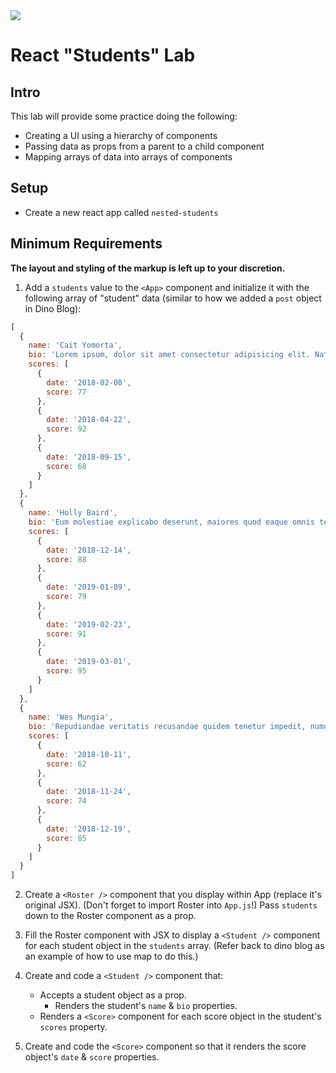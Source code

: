 <img src="https://i.imgur.com/KBwhRtk.png">

# React "Students" Lab

## Intro

This lab will provide some practice doing the following:

- Creating a UI using a hierarchy of components
- Passing data as props from a parent to a child component
- Mapping arrays of data into arrays of components

## Setup

- Create a new react app called `nested-students`

## Minimum Requirements

**The layout and styling of the markup is left up to your discretion.**

1. Add a `students` value to the `<App>` component and initialize it with the following array of "student" data (similar to how we added a `post` object in Dino Blog):

```js
[
  {
    name: 'Cait Yomorta',
    bio: 'Lorem ipsum, dolor sit amet consectetur adipisicing elit. Natus placeat nostrum explicabo? Voluptatibus expedita saepe officia optio, commodi totam ratione laudantium ipsum porro molestias, quasi nulla minus vitae laboriosam corrupti Delectus inventore explicabo est odit incidunt rem a recusandae eum pariatur. Aperiam doloremque blanditiis harum voluptate animi fugit beatae asperiores quo, dignissimos sed illum veniam eum accusantium nulla quod voluptatum',
    scores: [
      {
        date: '2018-02-08',
        score: 77
      },
      {
        date: '2018-04-22',
        score: 92
      },
      {
        date: '2018-09-15',
        score: 68
      }
    ]
  },
  {
    name: 'Holly Baird',
    bio: 'Eum molestiae explicabo deserunt, maiores quod eaque omnis tenetur vero ducimus, magnam autem! Quia facere quaerat eum repudiandae dolorum eligendi iure quae. Eos id possimus accusantium, earum animi modi hic.',
    scores: [
      {
        date: '2018-12-14',
        score: 88
      },
      {
        date: '2019-01-09',
        score: 79
      },
      {
        date: '2019-02-23',
        score: 91
      },
      {
        date: '2019-03-01',
        score: 95
      }
    ]
  },
  {
    name: 'Wes Mungia',
    bio: 'Repudiandae veritatis recusandae quidem tenetur impedit, numquam incidunt enim, adipisci id cupiditate asperiores nam perferendis. Facere odit laborum ipsum autem repellendus natus eius doloremque ullam perferendis. Enim repellendus ut veniam?',
    scores: [
      {
        date: '2018-10-11',
        score: 62
      },
      {
        date: '2018-11-24',
        score: 74
      },
      {
        date: '2018-12-19',
        score: 85
      }
    ]
  }
]
```

2. Create a `<Roster />` component that you display within App (replace it's original JSX). (Don't forget to import Roster into `App.js`!) Pass `students` down to the Roster component as a prop.

3. Fill the Roster component with JSX to display a `<Student />` component for each student object in the `students` array. (Refer back to dino blog as an example of how to use map to do this.)

3. Create and code a `<Student />` component that:

	- Accepts a student object as a prop.
    	- Renders the student's `name` & `bio` properties.
	- Renders a `<Score>` component for each score object in the student's `scores` property.

4. Create and code the `<Score>` component so that it renders the score object's `date` & `score` properties.



